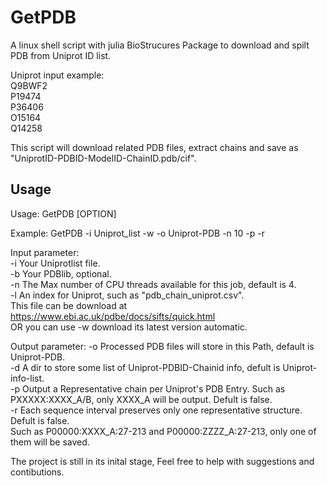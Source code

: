 GetPDB
=======
A linux shell script with julia BioStrucures Package to download and spilt PDB from Uniprot ID list.

Uniprot input example:  
Q9BWF2  
P19474  
P36406  
O15164  
Q14258  

This script will download related PDB files, extract chains and save as "UniprotID-PDBID-ModelID-ChainID.pdb/cif".

Usage
----

Usage: GetPDB [OPTION] <parameter> 
  
Example: GetPDB -i Uniprot_list -w -o Uniprot-PDB -n 10 -p -r 
 
Input parameter:  
    -i	  Your Uniprotlist file.   
    -b    Your PDBlib, optional.   
    -n    The Max number of CPU threads available for this job, default is 4.  
    -l    An index for Uniprot, such as "pdb_chain_uniprot.csv".  
          This file can be download at https://www.ebi.ac.uk/pdbe/docs/sifts/quick.html  
          OR you can use -w download its latest version automatic.  
 
Output parameter: 
    -o    Processed PDB files will store in this Path, default is Uniprot-PDB.  
    -d    A dir to store some list of Uniprot-PDBID-Chainid info, defult is Uniprot-info-list.  
    -p    Output a Representative chain per Uniprot's PDB Entry. Such as PXXXXX:XXXX_A/B, only XXXX_A will be output. Defult is false.   
    -r    Each sequence interval preserves only one representative structure. Defult is false.   
          Such as P00000:XXXX_A:27-213 and P00000:ZZZZ_A:27-213, only one of them will be saved. 
 
The project is still in its inital stage, Feel free to help with suggestions and contibutions. 
